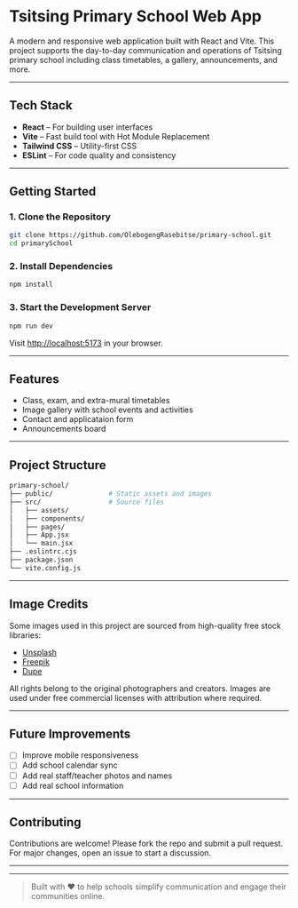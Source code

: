 # Tsitsing Primary School Web App

A modern and responsive web application built with React and Vite. This project supports the day-to-day communication and operations of Tsitsing primary school including class timetables, a gallery, announcements, and more.

---

## Tech Stack

- **React** – For building user interfaces  
- **Vite** – Fast build tool with Hot Module Replacement  
- **Tailwind CSS** – Utility-first CSS  
- **ESLint** – For code quality and consistency

---

## Getting Started

### 1. Clone the Repository

```bash
git clone https://github.com/OlebogengRasebitse/primary-school.git
cd primarySchool
````

### 2. Install Dependencies

```bash
npm install
```

### 3. Start the Development Server

```bash
npm run dev
```

Visit [http://localhost:5173](http://localhost:5173) in your browser.

---

## Features

* Class, exam, and extra-mural timetables
* Image gallery with school events and activities
* Contact and applicataion form
* Announcements board

---

## Project Structure

```bash
primary-school/
├── public/              # Static assets and images
├── src/                 # Source files
│   ├── assets/          
│   ├── components/      
│   ├── pages/           
│   ├── App.jsx          
│   └── main.jsx         
├── .eslintrc.cjs        
├── package.json         
└── vite.config.js       
```

---

## Image Credits

Some images used in this project are sourced from high-quality free stock libraries:

* [Unsplash](https://unsplash.com)
* [Freepik](https://www.freepik.com)
* [Dupe](https://dupephotos.com/)

All rights belong to the original photographers and creators. Images are used under free commercial licenses with attribution where required.

---

## Future Improvements

* [ ] Improve mobile responsiveness
* [ ] Add school calendar sync
* [ ] Add real staff/teacher photos and names
* [ ] Add real school information

---

## Contributing

Contributions are welcome! Please fork the repo and submit a pull request.
For major changes, open an issue to start a discussion.

---

<!-- ##License

This project is licensed under the MIT License. -->

---

> Built with ❤️ to help schools simplify communication and engage their communities online.

```

